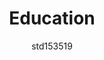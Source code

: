 ---
author: std153519
image_url: /images/How-Technology-in-Schools-Has-Changed-Over-Time-Infographic.png
title: Education
year: 2008
caption: Είναι εκπληκτικό πόσο γρήγορα αλλάζει η τεχνολογία, ακόμη και σε διάστημα έξι μηνών. Μπορείτε όμως να φανταστείτε πόσο έχει αλλάξει εδώ και δεκαετίες; Το Timeline of Educational Technology in Schools Infographic δείχνει πώς έχει εξελιχθεί η εκπαιδευτική τεχνολογία στα σχολεία τα τελευταία 114 χρόνια. •	1900 - 1920 - Age of the One-room Schoolhouse •	1923 - Radios were introduced to classrooms; major cities established classroom instruction on radios - penmanship,accounting, history and arithmetic were included •	1930s - overhead projectors initially used for US military training purposes quickly spread to schools •	1933 - 52% of schools were using silent films and 3% were using sound films •	1939 - the first TV appeared in a classroom in LA; now the most widely used technology in schools.•	1950 - Headphones became popular in schools and stations used to listen to audio tapes were dubbed 'language labs'. •	1964 - BASIC developed at Dartmouth College with the intent to give students a simple programming language that was easy-to-learn. •	1967 - Texas Instruments develops the handheld calculator •	1967 - LOGO programming language developed •	1972 - Scantron - automatically graded multiple choice examples •	1973 - The Minnesota Educational Computing Consortium (later Corporation), most commonly known as MECC was founded creators of Lemonade Stand ('73) and Oregon Trail ('74)•	1984 - The Apple Macintosh computer is developed. The ration of computers to students in US schools is 1 - 92 •	1985 - Touch typing software Mavis Beacon Teaches Typing is developed and popularized in schools •	1988 - laptops are developed and are eventually utilized as teaching tools •	1990 - CD-ROM disks became the new kind of storage •	1992 - Schools are use Gopher servers to provide students with online information •	1994 - According to the National Center for Education Statistics (NCES), about 35% of American public schools had Internet access •	1995 - Most CAI is delivered on CD-ROM disks and is growing in popularity •	1996 - Faculty create instructional web pages •	1999 - SMART boards introduced in schools •	2001 - 80% of schools with internet access offered professional development training for teachers for integrating technology into classrooms. •	2002 - 99% of schools had internet access •	2009 - 1 computer for every 5.3 students in US schools •	2010 - 1 wireless device for every 3.4 students in US schools •	2011 - 80% of children under 5 use internet daily in the US •	2012 - 1.5 million iPads provided by schools•	2013 - 90% of students under the age of 18 have access to mobile technology.
license_url: https://cdn-infographic.pressidium.com/wp-content/uploads/How-Technology-in-Schools-Has-Changed-Over-Time-Infographic.png
license_text: Elearninginfographics
categories:
  - Εκπαίδευση
tags:
  - Education
  
---